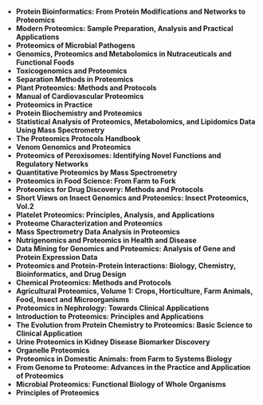 <ul>
  
 <li><b><a target="_blank" href="https://github.com/manjunath5496/Proteomics-Books/blob/master/nup(1).pdf" style="text-decoration:none;"> Protein Bioinformatics: From Protein Modifications and Networks to Proteomics</a></b></li>
  
<li><b><a target="_blank" href="https://github.com/manjunath5496/Proteomics-Books/blob/master/nup(2).pdf" style="text-decoration:none;">Modern Proteomics: Sample Preparation, Analysis and Practical Applications</a></b></li>

<li><b><a target="_blank" href="https://github.com/manjunath5496/Proteomics-Books/blob/master/nup(3).pdf" style="text-decoration:none;">Proteomics of Microbial Pathogens</a></b></li>                         
  <li><b><a target="_blank" href="https://github.com/manjunath5496/Proteomics-Books/blob/master/nup(4).pdf" style="text-decoration:none;">Genomics, Proteomics and Metabolomics in Nutraceuticals and Functional Foods</a></b></li>  
     <li><b><a target="_blank" href="https://github.com/manjunath5496/Proteomics-Books/blob/master/nup(5).pdf" style="text-decoration:none;">Toxicogenomics and Proteomics</a></b></li>  
   <li><b><a target="_blank" href="https://github.com/manjunath5496/Proteomics-Books/blob/master/nup(6).pdf" style="text-decoration:none;">Separation Methods in Proteomics</a></b></li>  
                                             

 <li><b><a target="_blank" href="https://github.com/manjunath5496/Proteomics-Books/blob/master/nup(7).pdf" style="text-decoration:none;">Plant Proteomics: Methods and Protocols</a></b></li>
 
 
<li><b><a target="_blank" href="https://github.com/manjunath5496/Proteomics-Books/blob/master/nup(8).pdf" style="text-decoration:none;">Manual of Cardiovascular Proteomics</a></b></li>
  
<li><b><a target="_blank" href="https://github.com/manjunath5496/Proteomics-Books/blob/master/nup(9).pdf" style="text-decoration:none;">Proteomics in Practice</a></b></li>

<li><b><a target="_blank" href="https://github.com/manjunath5496/Proteomics-Books/blob/master/nup(10).pdf" style="text-decoration:none;">Protein Biochemistry and Proteomics</a></b></li>                         
  <li><b><a target="_blank" href="https://github.com/manjunath5496/Proteomics-Books/blob/master/nup(11).pdf" style="text-decoration:none;">Statistical Analysis of Proteomics, Metabolomics, and Lipidomics Data Using Mass Spectrometry</a></b></li>  
     <li><b><a target="_blank" href="https://github.com/manjunath5496/Proteomics-Books/blob/master/nup(12).pdf" style="text-decoration:none;">The Proteomics Protocols Handbook</a></b></li>  
   <li><b><a target="_blank" href="https://github.com/manjunath5496/Proteomics-Books/blob/master/nup(13).pdf" style="text-decoration:none;">Venom Genomics and Proteomics</a></b></li>  
                                             

 <li><b><a target="_blank" href="https://github.com/manjunath5496/Proteomics-Books/blob/master/nup(14).pdf" style="text-decoration:none;">Proteomics of Peroxisomes: Identifying Novel Functions and Regulatory Networks</a></b></li>
 
  <li><b><a target="_blank" href="https://github.com/manjunath5496/Proteomics-Books/blob/master/nup(15).pdf" style="text-decoration:none;">Quantitative Proteomics by Mass Spectrometry</a></b></li>                         
  <li><b><a target="_blank" href="https://github.com/manjunath5496/Proteomics-Books/blob/master/nup(16).pdf" style="text-decoration:none;">Proteomics in Food Science: From Farm to Fork</a></b></li>  
     <li><b><a target="_blank" href="https://github.com/manjunath5496/Proteomics-Books/blob/master/nup(17).pdf" style="text-decoration:none;">Proteomics for Drug Discovery: Methods and Protocols</a></b></li>  
   <li><b><a target="_blank" href="https://github.com/manjunath5496/Proteomics-Books/blob/master/nup(18).pdf" style="text-decoration:none;">Short Views on Insect Genomics and Proteomics: Insect Proteomics, Vol.2</a></b></li>  
                                             

 <li><b><a target="_blank" href="https://github.com/manjunath5496/Proteomics-Books/blob/master/nup(19).pdf" style="text-decoration:none;">Platelet Proteomics: Principles, Analysis, and Applications </a></b></li>
 
  
   <li><b><a target="_blank" href="https://github.com/manjunath5496/Proteomics-Books/blob/master/nup(20).pdf" style="text-decoration:none;">Proteome Characterization and Proteomics</a></b></li>  
   <li><b><a target="_blank" href="https://github.com/manjunath5496/Proteomics-Books/blob/master/nup(21).pdf" style="text-decoration:none;">Mass Spectrometry Data Analysis in Proteomics</a></b></li>  
                                             

 <li><b><a target="_blank" href="https://github.com/manjunath5496/Proteomics-Books/blob/master/nup(22).pdf" style="text-decoration:none;">Nutrigenomics and Proteomics in Health and Disease</a></b></li>
 
  <li><b><a target="_blank" href="https://github.com/manjunath5496/Proteomics-Books/blob/master/nup(23).pdf" style="text-decoration:none;">Data Mining for Genomics and Proteomics: Analysis of Gene and Protein Expression Data</a></b></li>
  
  
   <li><b><a target="_blank" href="https://github.com/manjunath5496/Proteomics-Books/blob/master/nup(24).pdf" style="text-decoration:none;">Proteomics and Protein-Protein Interactions: Biology, Chemistry, Bioinformatics, and Drug Design</a></b></li>  
   <li><b><a target="_blank" href="https://github.com/manjunath5496/Proteomics-Books/blob/master/nup(25).pdf" style="text-decoration:none;">Chemical Proteomics: Methods and Protocols</a></b></li>  
                                             

 <li><b><a target="_blank" href="https://github.com/manjunath5496/Proteomics-Books/blob/master/nup(26).pdf" style="text-decoration:none;">Agricultural Proteomics, Volume 1: Crops, Horticulture, Farm Animals, Food, Insect and Microorganisms</a></b></li>
 
  <li><b><a target="_blank" href="https://github.com/manjunath5496/Proteomics-Books/blob/master/nup(27).pdf" style="text-decoration:none;">Proteomics in Nephrology: Towards Clinical Applications</a></b></li>
  
  
 <li><b><a target="_blank" href="https://github.com/manjunath5496/Proteomics-Books/blob/master/nup(28).pdf" style="text-decoration:none;">Introduction to Proteomics: Principles and Applications</a></b></li>  
   <li><b><a target="_blank" href="https://github.com/manjunath5496/Proteomics-Books/blob/master/nup(29).pdf" style="text-decoration:none;">The Evolution from Protein Chemistry to Proteomics: Basic Science to Clinical Application</a></b></li>  
                                             

 <li><b><a target="_blank" href="https://github.com/manjunath5496/Proteomics-Books/blob/master/nup(30).pdf" style="text-decoration:none;">Urine Proteomics in Kidney Disease Biomarker Discovery</a></b></li>
 
  <li><b><a target="_blank" href="https://github.com/manjunath5496/Proteomics-Books/blob/master/nup(31).pdf" style="text-decoration:none;">Organelle Proteomics</a></b></li>
  
  
   <li><b><a target="_blank" href="https://github.com/manjunath5496/Proteomics-Books/blob/master/nup(32).pdf" style="text-decoration:none;">Proteomics in Domestic Animals: from Farm to Systems Biology</a></b></li>  
   <li><b><a target="_blank" href="https://github.com/manjunath5496/Proteomics-Books/blob/master/nup(33).pdf" style="text-decoration:none;">From Genome to Proteome: Advances in the Practice and Application of Proteomics</a></b></li>  
                                             

 <li><b><a target="_blank" href="https://github.com/manjunath5496/Proteomics-Books/blob/master/nup(34).pdf" style="text-decoration:none;">Microbial Proteomics: Functional Biology of Whole Organisms</a></b></li>
 
  <li><b><a target="_blank" href="https://github.com/manjunath5496/Proteomics-Books/blob/master/nup(35).pdf" style="text-decoration:none;">Principles of Proteomics</a></b></li>
  
  
  
  
  
  
  
  
  
  
  
  
 
 </ul>
 


